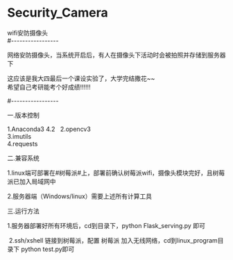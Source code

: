 # Security_Camera
wifi安防摄像头  
#-----------------</p>
网络安防摄像头，当系统开启后，有人在摄像头下活动时会被拍照并存储到服务器下</p>
这应该是我大四最后一个课设实验了，大学完结撒花~~  
希望自己考研能考个好成绩!!!!!!</p>
#-----------------  

一.版本控制</p>
  1.Anaconda3 4.2   
  2.opencv3  
  3.imutils  
  4.requests  
</p>
二.兼容系统</p>
</p>
  1.linux端可部署在#树莓派#上，部署前确认树莓派wifi，摄像头模块完好，且树莓派已加入局域网中</p>
  2.服务器端（Windows/linux）需要上述所有计算工具</p>
</p>
三.运行方法</p>
</p>
  1.服务器部署好所有环境后，cd到目录下，python Flask_serving.py 即可</p>
  2.ssh/xshell 链接到树莓派，配置 树莓派 加入无线网络，cd到linux_program目录下 python test.py即可</p>
